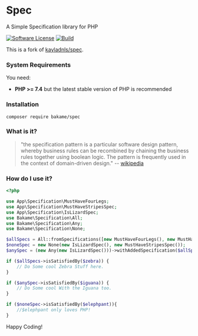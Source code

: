 # Spec

A Simple Specification library for PHP

[![Software License](https://img.shields.io/badge/license-MIT-brightgreen.svg?style=flat-square)](LICENSE.md)
[![Build](https://github.com/bakame-php/spec/workflows/build/badge.svg)](https://github.com/bakame-php/spec/actions?query=workflow%3A%22build%22)

This is a fork of [kayladnls/spec](https://github.com/greydnls/spec).

### System Requirements

You need:

- **PHP >= 7.4** but the latest stable version of PHP is recommended

### Installation

```
composer require bakame/spec
```

### What is it?

> "the specification pattern is a particular software design pattern, 
whereby business rules can be recombined by chaining the business 
rules together using boolean logic. The pattern is frequently used in 
the context of domain-driven design." -- [wikipedia](https://en.wikipedia.org/wiki/Specification_pattern)

### How do I use it?

~~~php
<?php

use App\Specification\MustHaveFourLegs;
use App\Specification\MustHaveStripesSpec;
use App\Specification\IsLizardSpec;
use Bakame\Specification\All;
use Bakame\Specification\Any;
use Bakame\Specification\None;

$allSpecs = All::fromSpecifications([new MustHaveFourLegs(), new MustHaveStripesSpec()]);
$noneSpec = new None(new IsLizardSpec(), new MustHaveStripesSpec());
$anySpec = (new Any(new IsLizardSpec()))->withAddedSpecification($allSpecs);

if ($allSpecs->isSatisfiedBy($zebra)) {
	// Do Some cool Zebra Stuff here. 
} 

if ($anySpec->isSatisfiedBy($iguana)) {
    // Do Some cool With the Iguana too.
}

if ($noneSpec->isSatisfiedBy($elephpant)){ 
    //$elephpant only loves PHP!
}
~~~

Happy Coding!
